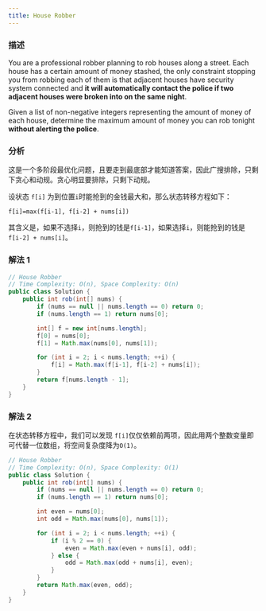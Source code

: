 ```yaml
---
title: House Robber
---
```


### 描述

You are a professional robber planning to rob houses along a street. Each house has a certain amount of money stashed, the only constraint stopping you from robbing each of them is that adjacent houses have security system connected and **it will automatically contact the police if two adjacent houses were broken into on the same night**.

Given a list of non-negative integers representing the amount of money of each house, determine the maximum amount of money you can rob tonight **without alerting the police**.

### 分析

这是一个多阶段最优化问题，且要走到最底部才能知道答案，因此广搜排除，只剩下贪心和动规。贪心明显要排除，只剩下动规。

设状态 `f[i]` 为到位置`i`时能抢到的金钱最大和，那么状态转移方程如下：

`f[i]=max(f[i-1], f[i-2] + nums[i])`

其含义是，如果不选择`i`，则抢到的钱是`f[i-1]`，如果选择`i`，则能抢到的钱是`f[i-2] + nums[i]`。

### 解法 1

```java
// House Robber
// Time Complexity: O(n), Space Complexity: O(n)
public class Solution {
    public int rob(int[] nums) {
        if (nums == null || nums.length == 0) return 0;
        if (nums.length == 1) return nums[0];

        int[] f = new int[nums.length];
        f[0] = nums[0];
        f[1] = Math.max(nums[0], nums[1]);

        for (int i = 2; i < nums.length; ++i) {
            f[i] = Math.max(f[i-1], f[i-2] + nums[i]);
        }
        return f[nums.length - 1];
    }
}
```

### 解法 2

在状态转移方程中，我们可以发现 `f[i]`仅仅依赖前两项，因此用两个整数变量即可代替一位数组，将空间复杂度降为`O(1)`。

```java
// House Robber
// Time Complexity: O(n), Space Complexity: O(1)
public class Solution {
    public int rob(int[] nums) {
        if (nums == null || nums.length == 0) return 0;
        if (nums.length == 1) return nums[0];

        int even = nums[0];
        int odd = Math.max(nums[0], nums[1]);

        for (int i = 2; i < nums.length; ++i) {
            if (i % 2 == 0) {
                even = Math.max(even + nums[i], odd);
            } else {
                odd = Math.max(odd + nums[i], even);
            }
        }
        return Math.max(even, odd);
    }
}
```
